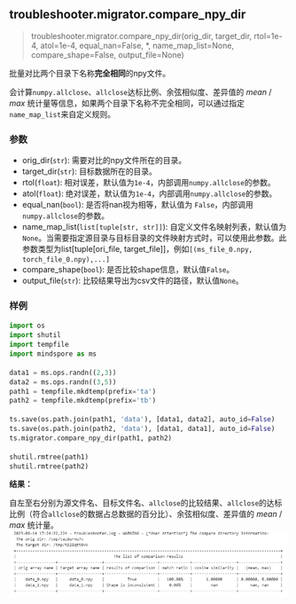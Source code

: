 ## troubleshooter.migrator.compare_npy_dir

> troubleshooter.migrator.compare_npy_dir(orig_dir, target_dir, rtol=1e-4, atol=1e-4, equal_nan=False, *, name_map_list=None, compare_shape=False, output_file=None)

批量对比两个目录下名称**完全相同**的npy文件。

会计算`numpy.allclose`、`allclose`达标比例、余弦相似度、差异值的 $mean$ / $max$ 统计量等信息，如果两个目录下名称不完全相同，可以通过指定`name_map_list`来自定义规则。

### 参数

- orig_dir(`str`): 需要对比的npy文件所在的目录。
- target_dir(`str`): 目标数据所在的目录。
- rtol(`float`): 相对误差，默认值为`1e-4`，内部调用`numpy.allclose`的参数。
- atol(`float`): 绝对误差，默认值为`1e-4`，内部调用`numpy.allclose`的参数。
- equal_nan(`bool`): 是否将nan视为相等，默认值为 `False`，内部调用`numpy.allclose`的参数。
- name_map_list(`list[tuple[str, str]]`): 自定义文件名映射列表，默认值为`None`。当需要指定源目录与目标目录的文件映射方式时，可以使用此参数。此参数类型为list[tuple[ori_file, target_file]]，例如`[(ms_file_0.npy, torch_file_0.npy),...]`
- compare_shape(`bool`): 是否比较shape信息，默认值`False`。
- output_file(`str`): 比较结果导出为csv文件的路径，默认值`None`。

### 样例

```python
import os
import shutil
import tempfile
import mindspore as ms

data1 = ms.ops.randn((2,3))
data2 = ms.ops.randn((3,5))
path1 = tempfile.mkdtemp(prefix='ta')
path2 = tempfile.mkdtemp(prefix='tb')

ts.save(os.path.join(path1, 'data'), [data1, data2], auto_id=False)
ts.save(os.path.join(path2, 'data'), [data1, data1], auto_id=False)
ts.migrator.compare_npy_dir(path1, path2)

shutil.rmtree(path1)
shutil.rmtree(path2)
```

**结果：**

自左至右分别为源文件名、目标文件名、`allclose`的比较结果、`allclose`的达标比例（符合`allclose`的数据占总数据的百分比）、余弦相似度、差异值的 $mean$ / $max$ 统计量。
![compare_npy_dir](../../images/compare_npy_dir.png)